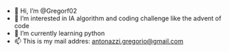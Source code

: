 - 👋 Hi, I’m @Gregorf02
- 👀 I’m interested in IA algorithm and coding challenge like the advent of code
- 🌱 I’m currently learning python
- 📫 This is my mail addres: antonazzi.gregorio@gmail.com
